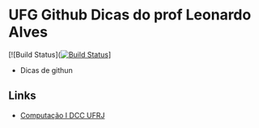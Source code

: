 # UFG Github Dicas do prof Leonardo Alves
[![Build Status]([![Build Status](https://travis-ci.org/leoaalvsufg/aulaES.svg?branch=aulaES)](https://travis-ci.org/leoaalvsufg/aulaES)]

- Dicas de githun

## Links
 - [Computação I DCC UFRJ][1]


  [1]: https://guides.github.com/
